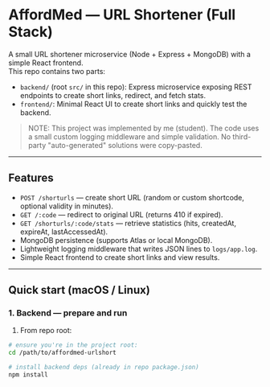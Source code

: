 # AffordMed — URL Shortener (Full Stack)

A small URL shortener microservice (Node + Express + MongoDB) with a simple React frontend.  
This repo contains two parts:

- `backend/` (root `src/` in this repo): Express microservice exposing REST endpoints to create short links, redirect, and fetch stats.
- `frontend/`: Minimal React UI to create short links and quickly test the backend.

> NOTE: This project was implemented by me (student). The code uses a small custom logging middleware and simple validation. No third-party "auto-generated" solutions were copy-pasted.

---

## Features

- `POST /shorturls` — create short URL (random or custom shortcode, optional validity in minutes).
- `GET /:code` — redirect to original URL (returns 410 if expired).
- `GET /shorturls/:code/stats` — retrieve statistics (hits, createdAt, expireAt, lastAccessedAt).
- MongoDB persistence (supports Atlas or local MongoDB).
- Lightweight logging middleware that writes JSON lines to `logs/app.log`.
- Simple React frontend to create short links and view results.

---

## Quick start (macOS / Linux)

### 1. Backend — prepare and run

1. From repo root:
```bash
# ensure you're in the project root:
cd /path/to/affordmed-urlshort

# install backend deps (already in repo package.json)
npm install
